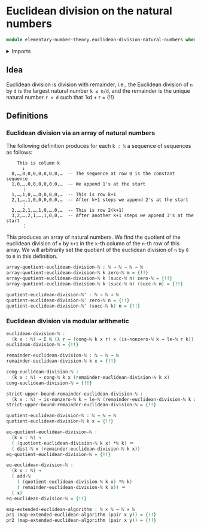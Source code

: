 # Euclidean division on the natural numbers

```agda
module elementary-number-theory.euclidean-division-natural-numbers where
```

<details><summary>Imports</summary>

```agda
open import elementary-number-theory.addition-natural-numbers
open import elementary-number-theory.congruence-natural-numbers
open import elementary-number-theory.distance-natural-numbers
open import elementary-number-theory.modular-arithmetic-standard-finite-types
open import elementary-number-theory.multiplication-natural-numbers
open import elementary-number-theory.natural-numbers
open import elementary-number-theory.strict-inequality-natural-numbers

open import foundation.action-on-identifications-functions
open import foundation.cartesian-product-types
open import foundation.dependent-pair-types
open import foundation.empty-types
open import foundation.identity-types

open import univalent-combinatorics.standard-finite-types
```

</details>

## Idea

Euclidean division is division with remainder, i.e., the Euclidean division of
`n` by `d` is the largest natural number `k ≤ n/d`, and the remainder is the
unique natural number `r < d` such that `kd + r = {!!}

## Definitions

### Euclidean division via an array of natural numbers

The following definition produces for each `k : ℕ` a sequence of sequences as
follows:

```text
    This is column k
      ↓
  0,…,0,0,0,0,0,0,0,…  -- The sequence at row 0 is the constant sequence
  1,0,…,0,0,0,0,0,0,…  -- We append 1's at the start
      ⋮
  1,…,1,0,…,0,0,0,0,…  -- This is row k+1
  2,1,…,1,0,0,0,0,0,…  -- After k+1 steps we append 2's at the start
      ⋮
  2,…,2,1,…,1,0,…,0,…  -- This is row 2(k+1)
  3,2,…,2,1,…,1,0,0,…  -- After another k+1 steps we append 3's at the start
      ⋮
```

This produces an array of natural numbers. We find the quotient of the euclidean
division of `n` by `k+1` in the `k`-th column of the `n`-th row of this array.
We will arbitrarily set the quotient of the euclidean division of `n` by `0` to
`0` in this definition.

```agda
array-quotient-euclidean-division-ℕ : ℕ → ℕ → ℕ → ℕ
array-quotient-euclidean-division-ℕ k zero-ℕ m = {!!}
array-quotient-euclidean-division-ℕ k (succ-ℕ n) zero-ℕ = {!!}
array-quotient-euclidean-division-ℕ k (succ-ℕ n) (succ-ℕ m) = {!!}

quotient-euclidean-division-ℕ' : ℕ → ℕ → ℕ
quotient-euclidean-division-ℕ' zero-ℕ n = {!!}
quotient-euclidean-division-ℕ' (succ-ℕ k) n = {!!}
```

### Euclidean division via modular arithmetic

```agda
euclidean-division-ℕ :
  (k x : ℕ) → Σ ℕ (λ r → (cong-ℕ k x r) × (is-nonzero-ℕ k → le-ℕ r k))
euclidean-division-ℕ = {!!}

remainder-euclidean-division-ℕ : ℕ → ℕ → ℕ
remainder-euclidean-division-ℕ k x = {!!}

cong-euclidean-division-ℕ :
  (k x : ℕ) → cong-ℕ k x (remainder-euclidean-division-ℕ k x)
cong-euclidean-division-ℕ = {!!}

strict-upper-bound-remainder-euclidean-division-ℕ :
  (k x : ℕ) → is-nonzero-ℕ k → le-ℕ (remainder-euclidean-division-ℕ k x) k
strict-upper-bound-remainder-euclidean-division-ℕ = {!!}

quotient-euclidean-division-ℕ : ℕ → ℕ → ℕ
quotient-euclidean-division-ℕ k x = {!!}

eq-quotient-euclidean-division-ℕ :
  (k x : ℕ) →
  ( (quotient-euclidean-division-ℕ k x) *ℕ k) ＝
  ( dist-ℕ x (remainder-euclidean-division-ℕ k x))
eq-quotient-euclidean-division-ℕ = {!!}

eq-euclidean-division-ℕ :
  (k x : ℕ) →
  ( add-ℕ
    ( (quotient-euclidean-division-ℕ k x) *ℕ k)
    ( remainder-euclidean-division-ℕ k x)) ＝
  ( x)
eq-euclidean-division-ℕ = {!!}
```

```agda
map-extended-euclidean-algorithm : ℕ × ℕ → ℕ × ℕ
pr1 (map-extended-euclidean-algorithm (pair x y)) = {!!}
pr2 (map-extended-euclidean-algorithm (pair x y)) = {!!}
```
